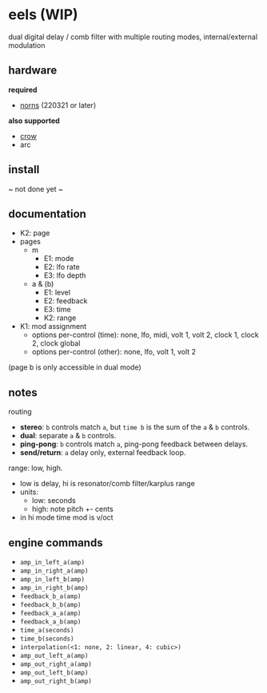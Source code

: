 # eels (WIP)

dual digital delay / comb filter with multiple routing modes, internal/external modulation

## hardware

**required**

- [norns](https://github.com/p3r7/awesome-monome-norns) (220321 or later)

**also supported**

- [crow](https://monome.org/docs/crow/)
- arc


## install

~ not done yet ~

## documentation

- K2: page
- pages
    - m
        - E1: mode
        - E2: lfo rate
        - E3: lfo depth
    - a & (b)
        - E1: level
        - E2: feedback
        - E3: time
        - K2: range
- K1: mod assignment
    - options per-control (time): none, lfo, midi, volt 1, volt 2, clock 1, clock 2, clock global
    - options per-control (other): none, lfo, volt 1, volt 2


(page b is only accessible in dual mode)

## notes

routing
- **stereo**: `b` controls match `a`, but `time b` is the sum of the `a` & `b` controls.
- **dual**: separate `a` & `b` controls.
- **ping-pong**: `b` controls match `a`, ping-pong feedback between delays.
- **send/return**: `a` delay only, external feedback loop.

range: low, high. 
- low is delay, hi is resonator/comb filter/karplus range
- units:
    - low: seconds
    - high: note pitch +- cents
- in hi mode time mod is v/oct

## engine commands

- `amp_in_left_a(amp)`
- `amp_in_right_a(amp)`
- `amp_in_left_b(amp)`
- `amp_in_right_b(amp)`
- `feedback_b_a(amp)`
- `feedback_b_b(amp)`
- `feedback_a_a(amp)`
- `feedback_a_b(amp)`
- `time_a(seconds)`
- `time_b(seconds)`
- `interpolation(<1: none, 2: linear, 4: cubic>)`
- `amp_out_left_a(amp)`
- `amp_out_right_a(amp)`
- `amp_out_left_b(amp)`
- `amp_out_right_b(amp)`
